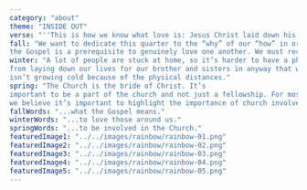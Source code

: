 ```yaml
---
category: "about"
theme: "INSIDE OUT"
verse: "''This is how we know what love is: Jesus Christ laid down his life for us. And we ought to lay down our lives for our brothers and sisters.''"
fall: "We want to dedicate this quarter to the “why” of our “how” in order to lay a strong foundation for our knowledge of the Gospel. Our understanding and acceptance of
the Gospel is a prerequisite to genuinely love one another. We must recognize the foundational truths laid out in the Bible."
winter: "A lot of people are stuck at home, so it’s harder to have a physical sense of loving one another. However, this shouldn’t stop us
from laying down our lives for our brother and sisters in anyway that we can. We need to make sure that our faith put into actions
isn’t growing cold because of the physical distances."
spring: "The Church is the bride of Christ. It’s
important to be a part of the church and not just a fellowship. For most of us, the fellowship is only during our college years, and so
we believe it’s important to highlight the importance of church involvement so that it would carry over to post graduation."
fallWords: "...what the Gospel means."
winterWords: "...to love those around us."
springWords: "...to be involved in the Church."
featuredImage1: "../../images/rainbow/rainbow-01.png"
featuredImage2: "../../images/rainbow/rainbow-02.png"
featuredImage3: "../../images/rainbow/rainbow-03.png"
featuredImage4: "../../images/rainbow/rainbow-04.png"
featuredImage5: "../../images/rainbow/rainbow-05.png"
---
```

